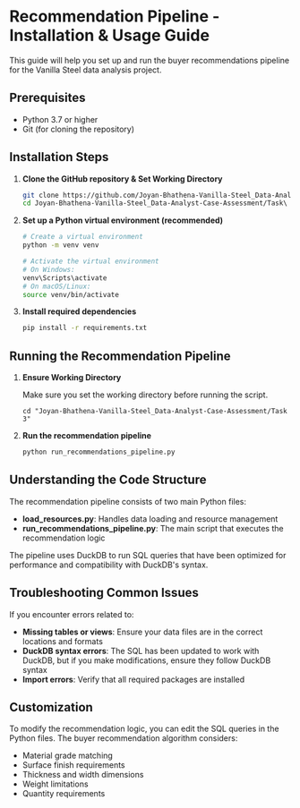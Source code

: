 # Recommendation Pipeline - Installation & Usage Guide

This guide will help you set up and run the buyer recommendations pipeline for the Vanilla Steel data analysis project.

## Prerequisites

- Python 3.7 or higher
- Git (for cloning the repository)

## Installation Steps

1. **Clone the GitHub repository & Set Working Directory**

   ```bash
   git clone https://github.com/Joyan-Bhathena-Vanilla-Steel_Data-Analyst-Case-Assessment.git
   cd Joyan-Bhathena-Vanilla-Steel_Data-Analyst-Case-Assessment/Task\ 3
   ```

2. **Set up a Python virtual environment (recommended)**

   ```bash
   # Create a virtual environment
   python -m venv venv
   
   # Activate the virtual environment
   # On Windows:
   venv\Scripts\activate
   # On macOS/Linux:
   source venv/bin/activate
   ```

3. **Install required dependencies**

   ```bash
   pip install -r requirements.txt
   ```

## Running the Recommendation Pipeline

1. **Ensure Working Directory**
   
   Make sure you set the working directory before running the script.
   
   `cd "Joyan-Bhathena-Vanilla-Steel_Data-Analyst-Case-Assessment/Task 3"`

2. **Run the recommendation pipeline**

   ```bash
   python run_recommendations_pipeline.py
   ```

## Understanding the Code Structure

The recommendation pipeline consists of two main Python files:

- **load_resources.py**: Handles data loading and resource management
- **run_recommendations_pipeline.py**: The main script that executes the recommendation logic

The pipeline uses DuckDB to run SQL queries that have been optimized for performance and compatibility with DuckDB's syntax.

## Troubleshooting Common Issues

If you encounter errors related to:

- **Missing tables or views**: Ensure your data files are in the correct locations and formats
- **DuckDB syntax errors**: The SQL has been updated to work with DuckDB, but if you make modifications, ensure they follow DuckDB syntax
- **Import errors**: Verify that all required packages are installed

## Customization

To modify the recommendation logic, you can edit the SQL queries in the Python files. The buyer recommendation algorithm considers:

- Material grade matching
- Surface finish requirements
- Thickness and width dimensions
- Weight limitations
- Quantity requirements
